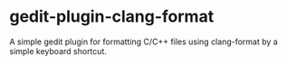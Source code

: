 # gedit-plugin-clang-format
A simple gedit plugin for formatting C/C++ files using clang-format by a simple keyboard shortcut.
